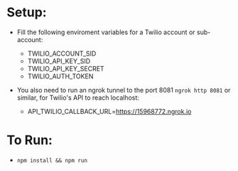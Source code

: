 # Setup:

- Fill the following enviroment variables for a Twilio account or sub-account:

  - TWILIO_ACCOUNT_SID
  - TWILIO_API_KEY_SID
  - TWILIO_API_KEY_SECRET
  - TWILIO_AUTH_TOKEN

- You also need to run an ngrok tunnel to the port 8081 `ngrok http 8081` or similar, for Twilio's API to reach localhost:

  - API_TWILIO_CALLBACK_URL=https://15968772.ngrok.io

# To Run:

- `npm install && npm run`
